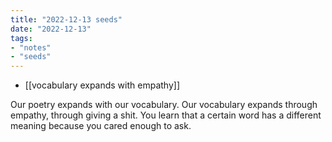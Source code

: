 ```yaml
---
title: "2022-12-13 seeds"
date: "2022-12-13"
tags:
- "notes"
- "seeds"
---
```


- [[vocabulary expands with empathy]]

Our poetry expands with our vocabulary.
Our vocabulary expands through empathy, through giving a shit.
You learn that a certain word has a different meaning because you cared enough to ask.